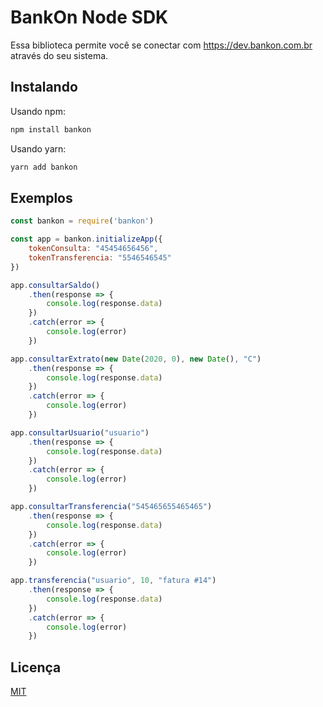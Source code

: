 # BankOn Node SDK

Essa biblioteca permite você se conectar com https://dev.bankon.com.br através do seu sistema.

## Instalando

Usando npm:

```bash
npm install bankon
```

Usando yarn:

```bash
yarn add bankon
```

## Exemplos

```js
const bankon = require('bankon')

const app = bankon.initializeApp({
    tokenConsulta: "45454656456",
    tokenTransferencia: "5546546545"
})

app.consultarSaldo()
    .then(response => {
        console.log(response.data)
    })
    .catch(error => {
        console.log(error)
    })

app.consultarExtrato(new Date(2020, 0), new Date(), "C")
    .then(response => {
        console.log(response.data)
    })
    .catch(error => {
        console.log(error)
    })

app.consultarUsuario("usuario")
    .then(response => {
        console.log(response.data)
    })
    .catch(error => {
        console.log(error)
    })

app.consultarTransferencia("545465655465465")
    .then(response => {
        console.log(response.data)
    })
    .catch(error => {
        console.log(error)
    })

app.transferencia("usuario", 10, "fatura #14")
    .then(response => {
        console.log(response.data)
    })
    .catch(error => {
        console.log(error)
    })
```

## Licença

[MIT](LICENSE)
